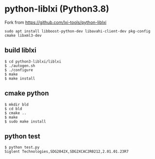 # python-liblxi (Python3.8)

Fork from https://github.com/lxi-tools/python-liblxi

```
sudo apt install libboost-python-dev libavahi-client-dev pkg-config cmake libxml3-dev
```

## build liblxi

```
$ cd python3-liblxi/liblxi
$ ./autogen.sh
$ ./configure
$ make
$ make install
```

## cmake python

```
$ mkdir bld
$ cd bld
$ cmake ..
$ make
$ sudo make install
```

## python test

```
$ python test.py
Siglent Technologies,SDG2042X,SDG2XCAC2R0212,2.01.01.23R7
```
